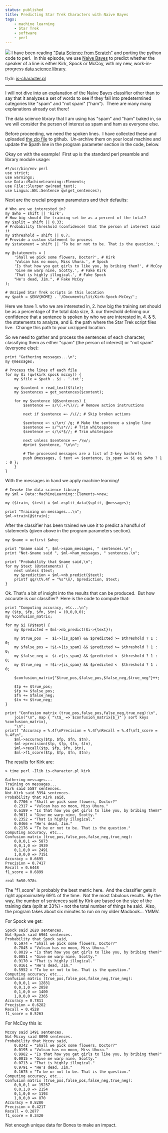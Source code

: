 ```yaml
---
status: published
title: Predicting Star Trek Characters with Naive Bayes
tags:
    - machine learning
    - Star Trek
    - software
    - perl
---
```


![](kirk-and-spock.jpg)
I have been reading ["Data Science from Scratch"](https://www.oreilly.com/library/view/data-science-from/9781492041122/) and porting the python code to perl.  In this episode, we use [Naive Bayes](https://en.wikipedia.org/wiki/Naive_Bayes_classifier) to predict whether the speaker of a line is either Kirk, Spock or McCoy, with my new, work-in-progress [data science library](https://github.com/ology/Data-Science-FromScratch).

tl;dr: [is-character.pl](https://github.com/ology/Data-Science-FromScratch/blob/master/eg/is-character.pl)

---

I will not dive into an explanation of the Naive Bayes classifier other than to say that it analyzes a set of words to see if they fall into predetermined categories like "spam" and "not spam" ("ham").  There are many many explanations already out there!

The data science library that I am using has "spam" and "ham" baked in, so we will consider the person of interest as spam and ham as everyone else.

Before proceeding, we need the spoken lines.  I have collected these and uploaded [the zip file](https://github.com/ology/Machine-Learning/blob/master/Kirk-Spock-McCoy.zip) to github.  Un-archive them on your local machine and update the $path line in the program parameter section in the code, below.

Okay on with the example!  First up is the standard perl preamble and library module usage:

    #!/usr/bin/env perl
    use strict;
    use warnings;
    use Data::MachineLearning::Elements;
    use File::Slurper qw(read_text);
    use Lingua::EN::Sentence qw(get_sentences);

Next are the crucial program parameters and their defaults:

    # Who are we interested in?
    my $who = shift || 'kirk';
    # How big should the training set be as a percent of the total?
    my $split = shift || 0.33;
    # Probability threshold (confidence) that the person of interest said it
    my $threshold = shift || 0.7;
    # Provide a custom statement to process
    my $statement = shift || 'To be or not to be. That is the question.';

    my @statements = (
        'Shall we pick some flowers, Doctor?', # Kirk
        'Vulcan has no moon, Miss Uhura.', # Spock
        'Is that how you get girls to like you, by bribing them?', # McCoy
        'Give me warp nine, Scotty.', # Fake Kirk
        'That is highly illogical.', # Fake Spock
        "He's dead, Jim.", # Fake McCoy
    );

    # Unziped Star Trek scripts in this location
    my $path = $ENV{HOME} . '/Documents/lit/Kirk-Spock-McCoy/';

Here we have 1. who we are interested in, 2. how big the training set should be as a percentage of the total data size, 3. our threshold defining our confidence that a sentence is spoken by who we are interested in, 4. & 5. the statements to analyze, and 6. the path where the Star Trek script files live.  Change this path to your unzipped location.

So we need to gather and process the sentences of each character, classifying them as either "spam" (the person of interest) or "not spam" (everyone else):

    print "Gathering messages...\n";
    my @messages;

    # Process the lines of each file
    for my $i (qw(kirk spock mccoy)) {
        my $file = $path . $i . '.txt';

        my $content = read_text($file);
        my $sentences = get_sentences($content);

        for my $sentence (@$sentences) {
            $sentence =~ s/\(.+?\)//; # Remove action instructions

            next if $sentence =~ /\(/; # Skip broken actions

            $sentence =~ s/\n+/ /g; # Make the sentence a single line
            $sentence =~ s/^\s*//; # Trim whitespace
            $sentence =~ s/\s*$//; # Trim whitespace

            next unless $sentence =~ /\w/;
            #print $sentence, "\n\n";

            # The processed messages are a list of 2-key hashrefs
            push @messages, { text => $sentence, is_spam => $i eq $who ? 1 : 0 };
        }
    }

With the messages in hand we apply machine learning!

    # Invoke the data science library
    my $ml = Data::MachineLearning::Elements->new;

    my ($train, $test) = $ml->split_data($split, @messages);

    print "Training on messages...\n";
    $ml->train(@$train);

After the classifier has been trained we use it to predict a handful of statements (given above in the program parameters section).

    my $name = ucfirst $who;

    print "$name said ", $ml->spam_messages, " sentences.\n";
    print "Not-$name said ", $ml->ham_messages, " sentences.\n";

    print "Probability that $name said,\n";
    for my $text (@statements) {
        next unless $text;
        my $prediction = $ml->nb_predict($text);
        printf qq/\t%.4f = "%s"\n/, $prediction, $text;
    }

Ok. That's a bit of insight into the results that can be produced.  But how accurate is our classifier?  Here is the code to compute that:

    print "Computing accuracy, etc...\n";
    my ($tp, $fp, $fn, $tn) = (0,0,0,0);
    my %confusion_matrix;

    for my $i (@$test) {
        my $predicted = $ml->nb_predict($i->{text});

        my $true_pos  =  $i->{is_spam} && $predicted >= $threshold ? 1 : 0;
        my $false_pos = !$i->{is_spam} && $predicted >= $threshold ? 1 : 0;
        my $false_neg =  $i->{is_spam} && $predicted <  $threshold ? 1 : 0;
        my $true_neg  = !$i->{is_spam} && $predicted <  $threshold ? 1 : 0;

        $confusion_matrix{"$true_pos,$false_pos,$false_neg,$true_neg"}++;

        $tp += $true_pos;
        $fp += $false_pos;
        $fn += $false_neg;
        $tn += $true_neg;
    }

    print "Confusion matrix (true_pos,false_pos,false_neg,true_neg):\n",
        join("\n", map { "\t$_ => $confusion_matrix{$_}" } sort keys %confusion_matrix),
        "\n";
    printf "Accuracy = %.4f\nPrecision = %.4f\nRecall = %.4f\nf1_score = %.4f\n",
        $ml->accuracy($tp, $fp, $fn, $tn),
        $ml->precision($tp, $fp, $fn, $tn),
        $ml->recall($tp, $fp, $fn, $tn),
        $ml->f1_score($tp, $fp, $fn, $tn);

The results for Kirk are:

    > time perl -Ilib is-character.pl kirk

    Gathering messages...
    Training on messages...
    Kirk said 5587 sentences.
    Not-Kirk said 3994 sentences.
    Probability that Kirk said,
        0.7706 = "Shall we pick some flowers, Doctor?"
        0.2317 = "Vulcan has no moon, Miss Uhura."
        0.6189 = "Is that how you get girls to like you, by bribing them?"
        0.9611 = "Give me warp nine, Scotty."
        0.2352 = "That is highly illogical."
        0.0466 = "He's dead, Jim."
        0.2176 = "To be or not to be. That is the question."
    Computing accuracy, etc...
    Confusion matrix (true_pos,false_pos,false_neg,true_neg):
        0,0,0,1 => 5873
        0,0,1,0 => 3939
        0,1,0,0 => 2491
        1,0,0,0 => 7151
    Accuracy = 0.6695
    Precision = 0.7417
    Recall = 0.6448
    f1_score = 0.6899

    real 5m50.978s

The "f1_score" is probably the best metric here.  And the classifier gets it right approximately 69% of the time.  Not the most fabulous results.  By the way, the number of sentences said by Kirk are based on the size of the training data (split at 33%) - not the total number of things he said.  Also, the program takes about six minutes to run on my older Macbook... YMMV.

For Spock we get:

    Spock said 2620 sentences.
    Not-Spock said 6961 sentences.
    Probability that Spock said,
        0.5974 = "Shall we pick some flowers, Doctor?"
        0.7845 = "Vulcan has no moon, Miss Uhura."
        0.0019 = "Is that how you get girls to like you, by bribing them?"
        0.0051 = "Give me warp nine, Scotty."
        0.9170 = "That is highly illogical."
        0.0161 = "He's dead, Jim."
        0.5952 = "To be or not to be. That is the question."
    Computing accuracy, etc...
    Confusion matrix (true_pos,false_pos,false_neg,true_neg):
        0,0,0,1 => 12831
        0,0,1,0 => 2858
        0,1,0,0 => 1400
        1,0,0,0 => 2365
    Accuracy = 0.7811
    Precision = 0.6282
    Recall = 0.4528
    f1_score = 0.5263

For McCoy this is:

    Mccoy said 1491 sentences.
    Not-Mccoy said 8090 sentences.
    Probability that Mccoy said,
        0.0342 = "Shall we pick some flowers, Doctor?"
        0.0195 = "Vulcan has no moon, Miss Uhura."
        0.9982 = "Is that how you get girls to like you, by bribing them?"
        0.0015 = "Give me warp nine, Scotty."
        0.0713 = "That is highly illogical."
        0.9791 = "He's dead, Jim."
        0.1675 = "To be or not to be. That is the question."
    Computing accuracy, etc...
    Confusion matrix (true_pos,false_pos,false_neg,true_neg):
        0,0,0,1 => 15237
        0,0,1,0 => 2154
        0,1,0,0 => 1193
        1,0,0,0 => 870
    Accuracy = 0.8280
    Precision = 0.4217
    Recall = 0.2877
    f1_score = 0.3420

Not enough unique data for Bones to make an impact.

